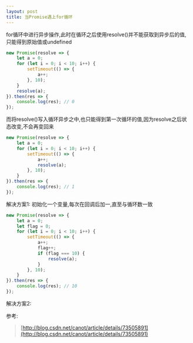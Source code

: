 ```yaml
---
layout: post
title: 当Promise遇上for循环
---
```


for循环中进行异步操作,此时在循环之后使用resolve()并不能获取到异步后的值,只能得到原始值或undefined
``` js
new Promise(resolve => {
    let a = 0;
    for (let i = 0; i < 10; i++) {
        setTimeout(() => {
            a++;
        }, 10);
    }
    resolve(a);
}).then(res => {
    console.log(res); // 0
});
```
而将resolve()写入循环异步之中,也只能得到第一次循环的值,因为resolve之后状态改变,不会再变回来
``` js
new Promise(resolve => {
    let a = 0;
    for (let i = 0; i < 10; i++) {
        setTimeout(() => {
            a++;
            resolve(a);
        }, 10);
    }
}).then(res => {
    console.log(res); // 1
});
```
解决方案1: 
初始化一个变量,每次在回调后加一,直至与循环数一致
``` js
new Promise(resolve => {
    let a = 0;
    let flag = 0;
    for (let i = 0; i < 10; i++) {
        setTimeout(() => {
            a++;
            flag++;
            if (flag === 10) {
                resolve(a);
            }
        }, 10);
    }
}).then(res => {
    console.log(res); // 10
});
```
解决方案2:

参考:
>[http://blog.csdn.net/canot/article/details/73505891](http://blog.csdn.net/canot/article/details/73505891)
